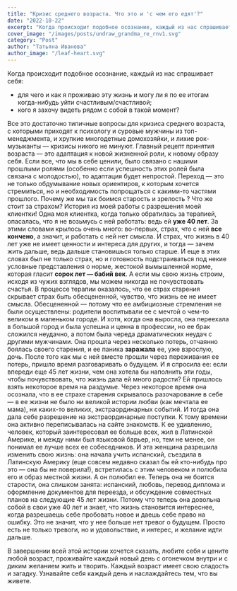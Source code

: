 ```yaml
---
title: "Кризис среднего возраста. Что это и 'с чем его едят'?"
date: "2022-10-22"
excerpt: "Когда происходит подобное осознание, каждый из нас спрашивает себя:"
cover_image: "/images/posts/undraw_grandma_re_rnv1.svg"
category: "Post"
author: "Татьяна Иванова"
author_image: "/leaf-heart.svg"
---
```


Когда происходит подобное осознание, каждый из нас спрашивает себя:

- для чего и как я проживаю эту жизнь и могу ли я по ее итогам когда-нибудь уйти счастливым/счастливой;
- кого я захочу видеть рядом с собой в такой момент?

Все это достаточно типичные вопросы для кризиса среднего возраста, с которыми приходят к психологу и суровые мужчины из топ-менеджмента, и хрупкие многодетные домохозяйки, и лихие рок-музыканты — кризисы никого не минуют. Главный рецепт принятия возраста — это адаптация к новой жизненной роли, к новому образу себя. Если все, что мы в себе ценили, было связано с нашими прошлыми ролями (особенно если успешность этих ролей была связана с молодостью), то адаптация будет непростой.
Переход — это не только обдумывание новых ориентиров, к которым хочется стремиться, но и необходимость попрощаться с какими-то частями прошлого.
Почему же мы так боимся старость и зрелость ? Что же стоит за страхом?
История из моей работы с разрешения моей клиентки!
Одна моя клиентка, когда только обратилась за терапией, опасалась, что я не возьмусь с ней работать: ведь ей **уже 40 лет**. За этими словами крылось очень много: во-первых, страх, что с ней **все кончено**, а значит, и работать с ней нет смысла. И страх, что жизнь в 40 лет уже не имеет ценности и интереса для других, и тогда — зачем жить дальше, ведь дальше становишься только старше. И еще в этих словах был не только страх, но и готовность подстраиваться под некие условные представления о норме, жестокой вымышленной норме, которая гласит **сорок лет — бабий век**. А если мы свою жизнь строим, исходя из чужих взглядов, мы можем никогда не почувствовать счастья.
В процессе терапии оказалось, что ее страх старения скрывает страх быть обесцененной, чувство, что жизнь ее не имеет смысла. Обесцененной — потому что ее амбициозные стремления не были осуществлены: родители воспитывали ее с мечтой о чем-то великом в маленьком городе.
И хотя, когда она выросла, она переехала в большой город и была успешна и ценна в профессии, но ее брак сложился неудачно, а потом была череда драматических неудач с другими мужчинами. Она прошла через несколько потерь, отчаянно боялась своего старения, и ее паника **заражала** ее, уже взрослую, дочь.
После того как мы с ней вместе прошли через переживания ее потерь, пришло время разговаривать о будущем. И я спросила ее: если впереди еще 45 лет жизни, чем она хотела бы наполнить эти годы, чтобы почувствовать, что жизнь дала ей много радости? Ей пришлось взять некоторое время на раздумье.
Через некоторое время она осознала, что в ее страхе старения скрывалось разочарование в себе — в ее жизни не было ни великой истории любви (как мечтала ее мама), ни каких-то великих, экстраординарных событий. И тогда она дала себе разрешение на экстраординарные поступки. К тому времени она активно переписывалась на сайте знакомств. К ее удивлению, человек, который заинтересовал ее больше всех, жил в Латинской Америке, и между ними был языковой барьер, но, тем не менее, он понимал ее лучше всех ее собеседников. И эта женщина разрешила изменить свою жизнь: она начала учить испанский, съездила в Латинскую Америку (еще совсем недавно сказал бы ей кто-нибудь про это — она бы не поверила!), встретилась с этим человеком и полюбила его и образ местной жизни. А он полюбил ее.
Теперь она не боится старости, она слишком занята: испанский, любовь, перевод диплома и оформление документов для переезда, и обсуждение совместных планов на следующие 45 лет жизни. Потому что теперь она довольна собой в свои уже 40 лет и знает, что жизнь становится интереснее, когда разрешаешь себе пробовать новое и даешь себе право на ошибку. Это не значит, что у нее больше нет тревог о будущем. Просто есть не только тревоги, но и удовольствие, и интерес, и желание идти дальше.

В завершении всей этой истории хочется сказать, любите себя и цените любой возраст, проживайте каждый новый день с огонечком внутри и с диким желанием жить и творить. Каждый возраст имеет свою сладость и загадку. Узнавайте себя каждый день и наслаждайтесь тем, что вы живете.
